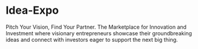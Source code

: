 # Idea-Expo
Pitch Your Vision, Find Your Partner. The Marketplace for Innovation and Investment where visionary entrepreneurs showcase their groundbreaking ideas and connect with investors eager to support the next big thing.
